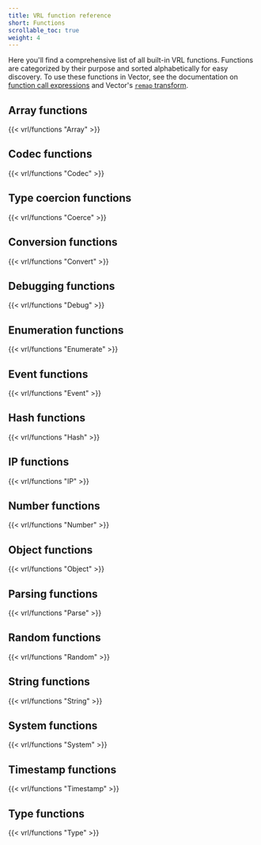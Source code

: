 ```yaml
---
title: VRL function reference
short: Functions
scrollable_toc: true
weight: 4
---
```


Here you'll find a comprehensive list of all built-in VRL functions. Functions are categorized by their purpose and sorted alphabetically for easy discovery. To use these functions in Vector, see the documentation on [function call expressions][calls] and Vector's [`remap` transform][remap].

## Array functions

{{< vrl/functions "Array" >}}

## Codec functions

{{< vrl/functions "Codec" >}}

## Type coercion functions

{{< vrl/functions "Coerce" >}}

## Conversion functions

{{< vrl/functions "Convert" >}}

## Debugging functions

{{< vrl/functions "Debug" >}}

## Enumeration functions

{{< vrl/functions "Enumerate" >}}

## Event functions

{{< vrl/functions "Event" >}}

## Hash functions

{{< vrl/functions "Hash" >}}

## IP functions

{{< vrl/functions "IP" >}}

## Number functions

{{< vrl/functions "Number" >}}

## Object functions

{{< vrl/functions "Object" >}}

## Parsing functions

{{< vrl/functions "Parse" >}}

## Random functions

{{< vrl/functions "Random" >}}

## String functions

{{< vrl/functions "String" >}}

## System functions

{{< vrl/functions "System" >}}

## Timestamp functions

{{< vrl/functions "Timestamp" >}}

## Type functions

{{< vrl/functions "Type" >}}

[calls]: /docs/reference/vrl/expressions/#function-call
[remap]: /docs/reference/configuration/transforms/remap
